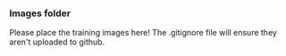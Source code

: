 ### Images folder
Please place the training images here! The .gitignore file will ensure they aren't uploaded to github.


